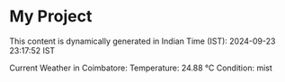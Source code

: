 # My Project

This content is dynamically generated in Indian Time (IST): 2024-09-23 23:17:52 IST


Current Weather in Coimbatore:
Temperature: 24.88 °C
Condition: mist
